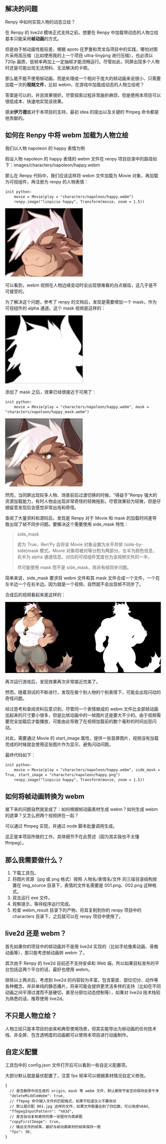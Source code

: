 ## 解决的问题

Renpy 中如何实现人物的动态立绘？

在 Renpy 的 live2d 模块正式支持之前，想要在 Renpy 中加载带动态的人物立绘基本只能采用**帧动画**的方式。

但是由于帧动画性能较差，根据 apoto 在罗曼和灵龙岛项目中的实践，哪怕对图片采用高压缩（比如使用我的上一个项目 ultra-tinypng 进行压缩），也必须以 720p 画质、低帧率再加上一定抽帧才能流畅运行。尽管如此，同屏出现多个人物时还是可能出现无法预料、无法解决的卡顿。

那么能不能不使用帧动画，而是处理成一个相对于庞大的帧动画来说很小、只需要加载一次的**视频文件**，比如 webm，在游戏中加载成动态的人物立绘呢？

答案是可以的，并且效果很好。尽管探索过程非常曲折麻烦，但是使用本项目可以很低成本、快速地实现该效果。

感谢**伊万德**酱对于本项目的支持，最初 idea 的提出以及关键的 ffmpeg 命令都是他贡献的。

## 如何在 Renpy 中将 webm 加载为人物立绘

我们以人物 napoleon 的 happy 表情为例

假设人物 napoleon 的 happy 表情的 webm 文件在 renpy 项目目录中的路径如下：images/characters/napoleon/happy.webm

那么在 Renpy 代码中，我们应该这样将 webm 文件加载为 Movie 对象，再加载为可视组件，再注册为 renpy 的人物表情：

```
init python:
    movie = Movie(play = "characters/napoleon/happy.webm")
    renpy.image("linpicio happy", Transform(movie, zoom = 1.5))
```

![image](/readme_assets/1.gif)

可以看到，webm 视频在人物边缘变动时会出现很难看的白点锯齿，这几乎是不可接受的。

为了解决这个问题，参考了 renpy 的文档后，发现是需要增加一个 mask，作为可视组件的 alpha 通道。这个 mask 视频是这样的：

![image](/readme_assets/2.gif)

添加了 mask 之后，效果已经很接近于可用了：

```
init python:
    movie = Movie(play = "characters/napoleon/happy.webm", mask = "characters/napoleon/happy_mask.webm")
```

![image](/readme_assets/3.gif)

然而，当同屏出现较多人物、场景前后过渡切换的时候，“得益于”Renpy 强大的资源加载能力，有时人物会出现非常奇怪的轻微拖影。尽管效果较为轻微，但是仔细留意发现后会感觉非常出戏和奇怪。

查阅了大量资料和源码后，发现是 Renpy 对于 Movie 和 mask 的加载时间差导致出现了帧不同步问题。要解决这个需要使用 side_mask 特性：

> side_mask
> 
> 若为 True，Ren’Py 会将该 Movie 对象设置为水平并排 (side-by-side)mask 模式。Movie 对象将被对等分割为两部分。左半为颜色信息，右半为 alpha 通道信息。对应的可视组件宽度也为该视频文件的一半。
> 
> 尽可能使用 mask 而不是 side_mask，除非有帧同步问题。

简单来说，side_mask 要求将 webm 文件和其 mask 文件合成一个文件，一个在左半边一个在右半边。因为就是一个视频，自然就不会出现帧不同步了。

合成后的视频看起来是这样的：

![image](/readme_assets/4.png)

再次运行游戏后，发现效果再次非常接近完美了。

然而，随着测试的不断进行，发现在极个别人物的个别表情下，可能会出现闪动的奇怪问题。

经过思考和查阅资料后意识到，尽管同一个表情做成的 webm 文件比全部帧动画加起来的尺寸要小很多，但是比帧动画中的一帧图片还是要大不少的。由于视频需要完全加载后才能播放，可能由此导致了在视频加载前的数个毫秒的时间出现闪动。

对此，需要通过 Movie 的 start_image 属性，提供一张首屏图片，视频没有加载完成的时候就会使用这张图片作为显示，避免闪动问题。

最终代码如下：

```
init python:
    movie = Movie(play = "characters/napoleon/happy.webm", side_mask = True, start_image = "characters/napoleon/happy.png")
    renpy.image("linpicio happy", Transform(movie, zoom = 1.5))
```

## 如何将帧动画转换为 webm

接下来的问题自然就变成了：如何根据帧动画素材生成 webm？如何生成 webm 的遮罩？又怎么把两个视频拼在一起？

可以通过 ffmpeg 实现，并通过 node 脚本批量调用生成。

这正是本项目所做的工作，具体细节不在此赘述（因为其实我也不太懂 ffmpeg）。

## 那么我需要做什么？

1. 下载工具包。
2. 将图片资源（jpg 或 png 格式）按照 人物名/表情名/文件 的三级目录结构放置在 img_source 目录下，表情的文件名需要是 001.png、002.png 这种格式。
3. 双击运行 exe 文件。
4. 观察提示，等待程序运行完成。
5. 检查 webm_result 目录下的产物，将其复制到你的 renpy 项目中的 characters 目录下，之后就可以在 renpy 项目中使用了。


## live2d 还是 webm？

首先如果你的项目中的帧动画并不是用 live2d 实现的（比如手绘像素动画、骨骼动画等），那只能考虑帧动画转 webm 了。

其次由于 Renpy 的 live2d 目前还不支持安卓和 Web 端，所以如果目标发布的平台包括这两个平台的话，最好也使用 webm。

排除以上两点后，考虑到 live2d 的内容较为丰富，包含蒙皮、部位切分、动作等各种概念，并非单纯的静态播片，将来可能会提供更灵活多样的支持（比如在不同动画之间平滑过渡而不是硬切，甚至分部位动态控制等），如果对 live2d 技术栈较为熟悉的话，推荐使用 live2d。


## 不只是人物立绘？

人物立绘只是本项目的由来和典型使用场景，但其实能导出为帧动画的任何技术栈、非全屏、包含透明度的动画都可以使用本项目进行动画制作。

## 自定义配置

工具包中的 config.json 文件打开后可以看到一些自定义配置项。

大部分默认就是最优配置了，注意 fps 帧率可以根据素材情况自定义修改。

```
{
  // 是否删除中间生成的 origin、mask 等 webm 文件，默认删除节省空间保持目录干净
  "deleteMiddleWebm": true,
  // ffmpeg 命令输入文件的匹配格式，如果不知道含义不要改动
  // 默认是匹配 001.jpg 这样的文件，如果文件数量达到了四位数，可以改成%04d,
  "ffmpegInputPattern": "%03d",
  // 是否自动复制素材的第一张图作为首屏图
  "copyFirstImage": true,
  // 输出文件的帧率，最好与帧动画素材的帧率保持一致
  "fps": 30,
}
```